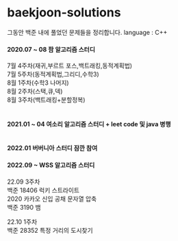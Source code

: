 # baekjoon-solutions

그동안 백준 내에 풀었던 문제들을 정리합니다. 
language : C++

#### 2020.07 ~ 08 팜 알고리즘 스터디<br>
  7월 4주차(재귀,부르트 포스,백트래킹,동적계획법)<br>
  7월 5주차(동적계획법,그리디,수학3)<br>
  8월 1주차(수학3 나머지)<br>
  8월 2주차(스택,큐,덱)<br>
  8월 3주차(백트래킹+분할정복)<br>
<br>
#### 2021.01 ~ 04 여소리 알고리즘 스터디 + leet code 및 java 병행<br><br>


#### 2022.01 버버니아 스터디 잠깐 참여


#### 2022.09 ~ WSS 알고리즘 스터디<br>
22.09 3주차<br>
  백준 18406 럭키 스트라이트<br>
  2020 카카오 신입 공채 문자열 압축 <br>
  백준 3190 뱀 <br>
 
22.10 1주차<br>
  백준 28352 특정 거리의 도시찾기<br>
